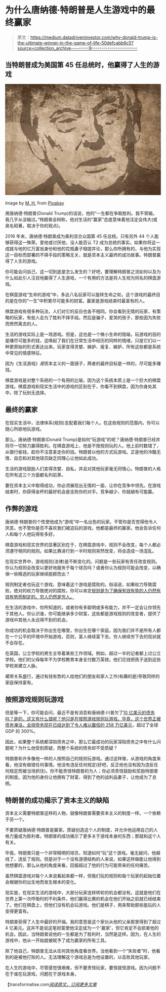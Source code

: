 # 为什么唐纳德·特朗普是人生游戏中的最终赢家

> 原文：<https://medium.datadriveninvestor.com/why-donald-trump-is-the-ultimate-winner-in-the-game-of-life-50defcabb6c5?source=collection_archive---------9----------------------->

## 当特朗普成为美国第 45 任总统时，他赢得了人生的游戏

![](img/dabcafd40abda723095b90637676849b.png)

Image by [M. H.](https://pixabay.com/users/mih83-464187/?utm_source=link-attribution&utm_medium=referral&utm_campaign=image&utm_content=1822121) from [Pixabay](https://pixabay.com/?utm_source=link-attribution&utm_medium=referral&utm_campaign=image&utm_content=1822121)

用唐纳德·特朗普(Donald Trump)的话说，他的“一生都在争取胜利。我不常输。我几乎从没输过。”特朗普会辩称，他对生活的“赢家”态度意味着他注定会伟大(或臭名昭著，取决于你的观点)。

2016 年末，唐纳德·特朗普成为美利坚合众国第 45 任总统。只有另外 44 个人能够获得这一殊荣。爱他或讨厌他，没人能否认 T2 成为总统的事实。如果你将这一成就与他的亿万富翁身份和他的花瓶妻子相提并论，那么你所拥有的，与他为实现这一目标而部署的不择手段的策略无关，就是资本主义最终的成功故事。特朗普赢得了人生的游戏。

你可能会问自己，这一切到底是怎么发生的？好吧，要理解特朗普之流如何以及为什么如此引人注目地赢得了人生游戏，一个有用的方法是将人生视为同名的棋盘游戏。

在棋盘游戏“生命的游戏”中，多达八名玩家可以旋转生命之轮。这个游戏的最终目的是在你的“一生”中积累尽可能多的财富。赢家是游戏结束时最富有的人。

棋盘游戏有很多种玩法，人们对它的反应也各不相同。你会看到无情的玩家，有策略的玩家，有些人会为了胜利不择手段。然后是骗子，爱哭的孩子，那些因为失败而愤然离去的人。

生活的游戏实际上是一场游戏。但是，这也是一个微小生命的隐喻。玩游戏的目的是赚尽可能多的钱，这唤起了我们在日常生活中经历的同样的情绪，只是它们以一种更原始的形式表达出来。玩家变得贪婪、嫉妒、报复、嫉妒，所有这些都是系统中常见的情感特征。

因为《生活游戏》*是*资本主义的一面镜子，两者的最终目标是一样的，尽可能多赚钱。

棋盘游戏是对整个系统的一个有用的比喻，因为这个系统本质上是一个巨大的棋盘游戏。棋盘游戏和现实生活中的游戏的区别在于，你看不到棋盘，因为你身处其中，除了玩别无选择。

## 最终的赢家

在现实生活中，法律体系(规则)支配着我们每个人。在这些规则的范围内，你可以随心所欲地玩游戏。

那么，唐纳德·特朗普(Donald Trump)是如何“玩游戏”的呢？唐纳德·特朗普已经并将尽一切努力赢得胜利。在棋盘游戏上，他是不按规则玩的人。他上前时数错了，从银行偷钱，趁你不注意拿走你的钱。特朗普以他的方式玩游戏。正是他的冷酷无情、自恋和对其他球员缺乏同理心让他如此成功。

生活的游戏鼓励人们变得贪婪、自私，并且对其他玩家毫无同情心。特朗普的人格在所有这三个方面都名列前茅。

要在资本主义中取得成功，你必须展现出无情的一面，让你在竞争中领先。在游戏结束时，你获得金杯的最好机会是击败你的对手。竞争越少，你就越有可能赢。

## 作弊的游戏

唐纳德·特朗普的个性使他成为“游戏”中一名出色的玩家。不管你是否觉得他令人厌恶，也不管你是否不喜欢我们被迫玩的游戏，他都是最终的赢家。他会告诉任何人和每个人他玩得有多好。

棋盘游戏和现实世界的显著区别在于，在棋盘游戏中，规则不会改变，每个人都必须遵守相同的规则。如果比赛进行到一半时规则突然改变，将会造成一场混乱。

在现实世界中，游戏规则(法律)是不断变化的。问题是一些玩家有责任改变规则。你认为规则会改变以更好地服务于每个球员吗？或者你认为规则可能会改变，以确保一些精选的玩家继续脱颖而出？

规则制定者也玩这个游戏，意味着这个游戏是腐败的。俗话说，如果权力导致腐败，绝对的权力导致绝对的腐败，你可以肯定[规则是为了确保有钱有势的人仍然有钱有势而制定的。穷人仍然是穷人。](http://www.transformatise.com/2020/08/why-breaking-the-law-can-destroy-the-age-of-fossil-fuels/)

在生活的游戏中，你所知道的，或者你有多聪明或多有能力，并不一定会让你领先于其他人。你认识谁，你可能继承多少财富，这些都是游戏规则的改变者，提供了游戏中其他人永远得不到的机会。

你成功的机会取决于你出生在哪里，你出生在哪个家庭。因为我们并不是所有人都在一个公平的环境中开始游戏，否则，富人继续富下去，穷人继续穷下去的现状就不会存在。

在英国，公立学校的男生主导着某些工作领域。例如，超过一半的记者都上过公立学校。他们的父母每年不为学校教育本身支付数万英镑。他们花钱把孩子送到这些学校来建立人脉。

裙带关系盛行，通过有钱有势的人给他们的朋友和家人工作(有趣的是)导致同样的家庭保持富有。

## 按照游戏规则玩游戏

但是等一下，你可能会问，最近不是有消息称唐纳德·川普欠了[10 亿美元的债务吗？是的，这又有什么错呢？他只是在按照游戏规则玩游戏。毕竟，这个世界正被债务淹没。全球债务现在已经](https://www.forbes.com/sites/danalexander/2020/10/16/donald-trump-has-at-least-1-billion-in-debt-more-than-twice-the-amount-he-suggested/#71b8a33b4330)[达到了令人难以置信的 258 万亿美元](https://uk.reuters.com/article/us-global-debt-iif/global-debt-hits-record-high-of-331-of-gdp-in-first-quarter-iif-idUKKCN24H1V5)，超过了全球 GDP 的 300%。

因此，如果整个系统都深陷债务之中，那么它最成功的玩家深陷债务之中有什么问题呢？为什么他受到质疑，而整个系统的债务却不受质疑？

特朗普和许多像他一样的人按照自己的规则玩游戏。通过这样做，从游戏的角度来看，他没有做错任何事情。他没有违反任何规定(好吧，反正他也没有因为违反任何规定而被当场抓住)。你不能责怪特朗普的为人；你必须责怪鼓励和奖励特朗普的制度。因为他的身份让他拥有了财富，得到了他的战利品妻子，让他成为了总统。

## 特朗普的成功揭示了资本主义的缺陷

资本主义需要特朗普这样的人物，就像特朗普需要资本主义的制度一样。一个依赖于另一个。

不要质疑唐纳德·特朗普是赢家。质疑创造这个人的制度，并允许他运用自己的人格力量成为胜利者。特朗普的成功揭示了更多关于游戏本身的东西；那就和这个人有关。

毕竟，特朗普只是一个非常精明的球员，知道如何“玩”这个游戏。毫无疑问，他越线了，违反了规则。但是对于一个没有道德结构的人来说，如果这样做能让他得到他想要的，那么从他的角度来看，回报超过了他的行为可能带来的任何痛苦。

虽然棋盘游戏对每个人来说看起来都一样，但我们玩的规则和每个玩家的起始位置会根据你的出生地而发生根本的变化。

现实是，在现实生活的游戏中，大部分玩家连转转轮的机会都没有。这就是他们在世界上第一次呼吸时的不利条件，他们赢得比赛的机会在他们开始之前就已经结束了。他们在棋盘上，但他们没有机会玩游戏。他们是棋子，用来帮助那些能玩的人变得更富有。

特朗普获得了人生中最好的开端。我的意思是这个家伙从他的父亲那里得到了超过 4 亿美元。这并不是说这笔财富使他注定成为一个'赢家'，但它肯定不会损害他的机会。因此，当特朗普说他的一生都是为了胜利时，当然是这样。因为，在人生的游戏中，他从一开始就被赋予了成为赢家的所有工具。

除了他自己，特朗普无法从任何其他角度看世界。当他看到一个“失败者”时，他看到的是被他打败的人。无法理解这个游戏总是为他设置的，以击败其他玩家。

在人生的游戏中，尽管感觉很艰难，但不要责怪玩家，要怪就怪游戏。因为问题不在于谁在玩游戏，问题在于游戏本身。

【transformatise.com[*阅读原文，订阅更多文章*](http://www.transformatise.com/)
